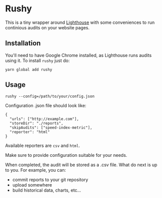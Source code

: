 # Rushy

This is a tiny wrapper around [Lighthouse](https://github.com/GoogleChrome/lighthouse) with some conveniences
to run continious audits on your website pages.

## Installation

You'll need to have Google Chrome installed, as Lighthouse runs audits using it.
To install `rushy` just do:

```
yarn global add rushy
```

## Usage

```
rushy --config=/path/to/your/config.json
```

Configuration .json file should look like:

```
{
  "urls": ["http://example.com"],
  "storeDir": "./reports",
  "skipAudits": ["speed-index-metric"],
  "reporter": "html"
}
```

Available reporters are `csv` and `html`.

Make sure to provide configuration suitable for your needs.

When completed, the audit will be stored as a .csv file.
What do next is up to you. For example, you can:
- commit reports to your git repository
- upload somewhere
- build historical data, charts, etc...


